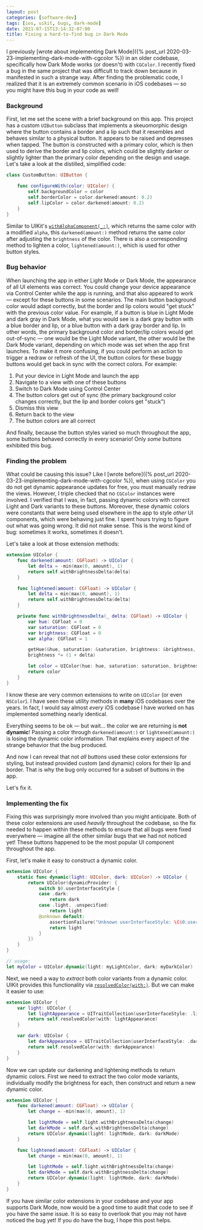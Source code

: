 ```yaml
---
layout: post
categories: [software-dev]
tags: [ios, uikit, bugs, dark-mode]
date: 2021-07-15T13:14:32-07:00
title: Fixing a hard-to-find bug in Dark Mode
---
```


I previously [wrote about implementing Dark Mode]({% post_url 2020-03-23-implementing-dark-mode-with-cgcolor %}) in an older codebase, specifically how Dark Mode works (or doesn't) with `CGColor`. I recently fixed a bug in the same project that was difficult to track down because in manifested in such a strange way. After finding the problematic code, I realized that it is an extremely common scenario in iOS codebases &mdash; so you might have this bug in your code as well!

<!--excerpt-->

### Background

First, let me set the scene with a brief background on this app. This project has a custom `UIButton` subclass that implements a skeuomorphic design where the button contains a border and a lip such that it resembles and behaves similar to a physical button. It appears to be raised and depresses when tapped. The button is constructed with a primary color, which is then used to derive the border and lip colors, which could be slightly darker or slightly lighter than the primary color depending on the design and usage. Let's take a look at the distilled, simplified code:

```swift
class CustomButton: UIButton {

    func configureWith(color: UIColor) {
        self.backgroundColor = color
        self.borderColor = color.darkened(amount: 0.2)
        self.lipColor = color.darkened(amount: 0.2)
    }
}
```

Similar to UIKit's [`withAlphaComponent(_:)`](https://developer.apple.com/documentation/uikit/uicolor/1621922-withalphacomponent), which returns the same color with a modified `alpha`, this `darkened(amount:)` method returns the same color after adjusting the `brightness` of the color. There is also a corresponding method to lighten a color, `lightened(amount:)`, which is used for other button styles.

### Bug behavior

When launching the app in either Light Mode or Dark Mode, the appearance of all UI elements was correct. You could change your device appearance via Control Center while the app is running, and that also appeared to work &mdash; except for these buttons in some scenarios. The main button background color would adapt correctly, but the border and lip colors would "get stuck" with the previous color value. For example, if a button is blue in Light Mode and dark gray in Dark Mode, what you would see is a dark gray button with a blue border and lip, or a blue button with a dark gray border and lip. In other words, the primary background color and border/lip colors would get out-of-sync &mdash; one would be the Light Mode variant, the other would be the Dark Mode variant, depending on which mode was set when the app first launches. To make it more confusing, if you could perform an action to trigger a redraw or refresh of the UI, the button colors for these buggy buttons would get back in sync with the correct colors. For example:

1. Put your device in Light Mode and launch the app
2. Navigate to a view with one of these buttons
3. Switch to Dark Mode using Control Center
4. The button colors get out of sync (the primary background color changes correctly, but the lip and border colors get "stuck")
5. Dismiss this view
6. Return back to the view
7. The button colors are all correct

And finally, because the button styles varied so much throughout the app, some buttons behaved correctly in every scenario! Only _some_ buttons exhibited this bug.

### Finding the problem

What could be causing this issue? Like I [wrote before]({% post_url 2020-03-23-implementing-dark-mode-with-cgcolor %}), when using `CGColor` you do not get dynamic appearance updates for free, you must manually redraw the views. However, I triple checked that no `CGColor` instances were involved. I verified that I was, in fact, passing dynamic colors with correct Light and Dark variants to these buttons. Moreover, these dynamic colors were constants that were being used elsewhere in the app to style _other_ UI components, which were behaving just fine. I spent hours trying to figure out what was going wrong. It did not make sense. This is the worst kind of bug: sometimes it works, sometimes it doesn't.

Let's take a look at those extension methods:

```swift
extension UIColor {
    func darkened(amount: CGFloat) -> UIColor {
        let delta = -min(max(0, amount), 1)
        return self.withBrightnessDelta(delta)
    }

    func lightened(amount: CGFloat) -> UIColor {
        let delta = min(max(0, amount), 1)
        return self.withBrightnessDelta(delta)
    }

    private func withBrightnessDelta(_ delta: CGFloat) -> UIColor {
        var hue: CGFloat = 0
        var saturation: CGFloat = 0
        var brightness: CGFloat = 0
        var alpha: CGFloat = 1

        getHue(&hue, saturation: &saturation, brightness: &brightness, alpha: &alpha)
        brightness *= (1 + delta)

        let color = UIColor(hue: hue, saturation: saturation, brightness: brightness, alpha: alpha)
        return color
    }
}
```

I know these are very common extensions to write on `UIColor` (or even `NSColor`). I have seen these utility methods in **many** iOS codebases over the years. In fact, I would say almost _every_ iOS codebase I have worked on has implemented something nearly identical.

Everything seems to be ok &mdash; but wait... the color we are returning is **not dynamic**! Passing a color through `darkened(amount:)` or `lightened(amount:)` is losing the dynamic color information. That explains every aspect of the strange behavior that the bug produced.

And now I can reveal that not _all_ buttons used these color extensions for styling, but instead provided custom (and dynamic) colors for their lip and border. That is why the bug only occurred for a subset of buttons in the app.

Let's fix it.

### Implementing the fix

Fixing this was surprisingly more involved than you might anticipate. Both of these color extensions are used _heavily_ throughout the codebase, so the fix needed to happen within these methods to ensure that all bugs were fixed everywhere &mdash; imagine all the other similar bugs that we had not noticed yet! These buttons happened to be the most popular UI component throughout the app.

First, let's make it easy to construct a dynamic color.

```swift
extension UIColor {
    static func dynamic(light: UIColor, dark: UIColor) -> UIColor {
        return UIColor(dynamicProvider: {
            switch $0.userInterfaceStyle {
            case .dark:
                return dark
            case .light, .unspecified:
                return light
            @unknown default:
                assertionFailure("Unknown userInterfaceStyle: \($0.userInterfaceStyle)")
                return light
            }
        })
    }
}

// usage:
let myColor = UIColor.dynamic(light: myLightColor, dark: myDarkColor)
```

Next, we need a way to _extract_ both color variants from a dynamic color. UIKit provides this functionality via [`resolvedColor(with:)`](https://developer.apple.com/documentation/uikit/uicolor/3238042-resolvedcolor). But we can make it easier to use:

```swift
extension UIColor {
    var light: UIColor {
        let lightAppearance = UITraitCollection(userInterfaceStyle: .light)
        return self.resolvedColor(with: lightAppearance)
    }

    var dark: UIColor {
        let darkAppearance = UITraitCollection(userInterfaceStyle: .dark)
        return self.resolvedColor(with: darkAppearance)
    }
}
```

Now we can update our darkening and lightening methods to return dynamic colors. First we need to extract the two color mode variants, individually modify the brightness for each, then construct and return a new dynamic color.

```swift
extension UIColor {
    func darkened(amount: CGFloat) -> UIColor {
        let change = -min(max(0, amount), 1)

        let lightMode = self.light.withBrightnessDelta(change)
        let darkMode = self.dark.withBrightnessDelta(change)
        return UIColor.dynamic(light: lightMode, dark: darkMode)
    }

    func lightened(amount: CGFloat) -> UIColor {
        let change = min(max(0, amount), 1)

        let lightMode = self.light.withBrightnessDelta(change)
        let darkMode = self.dark.withBrightnessDelta(change)
        return UIColor.dynamic(light: lightMode, dark: darkMode)
    }
}
```

If you have similar color extensions in your codebase and your app supports Dark Mode, now would be a good time to audit that code to see if you have the same issue. It is so easy to overlook that you may not have noticed the bug yet! If you do have the bug, I hope this post helps.
